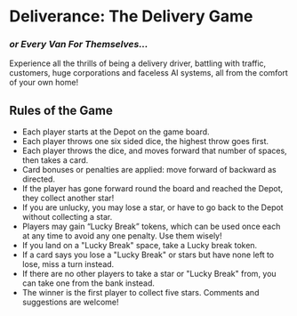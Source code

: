 # Deliverance: The Delivery Game
### *or Every Van For Themselves...*
Experience all the thrills of being a delivery driver, battling with traffic, customers, huge corporations and faceless AI systems, all from the comfort of your own home! 
## Rules of the Game
* Each player starts at the Depot on the game board.
* Each player throws one six sided dice, the highest throw goes first.
* Each player throws the dice, and moves forward that number of spaces, then takes a card.
* Card bonuses or penalties are applied: move forward of backward as directed.
* If the player has gone forward round the board and reached the Depot, they collect another star!
* If you are unlucky, you may lose a star, or have to go back to the Depot without collecting a star.
* Players may gain “Lucky Break” tokens, which can be used once each at any time to avoid any one penalty. Use them wisely!
* If you land on a "Lucky Break" space, take a Lucky break token. 
* If a card says you lose a "Lucky Break" or stars but have none left to lose, miss a turn instead. 
* If there are no other players to take a star or "Lucky Break" from, you can take one from the bank instead.
* The winner is the first player to collect five stars.
Comments and suggestions are welcome!